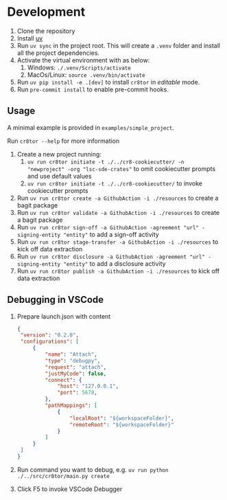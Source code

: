 # Development

1. Clone the repository
2. Install [uv](https://docs.astral.sh/uv/)
3. Run `uv sync` in the project root. This will create a `.venv` folder and install all the project dependencies.
4. Activate the virtual environment with as below:
   1. Windows: `./.venv/Scripts/activate`
   2. MacOs/Linux: `source .venv/bin/activate`
5. Run `uv pip install -e .[dev]` to install `cr8tor` in _editable_ mode.
6. Run `pre-commit install` to enable pre-commit hooks.

## Usage

A minimal example is provided in `examples/simple_project`.

Run `cr8tor --help` for more information

1. Create a new project running:
   1. `uv run cr8tor initiate -t ./../cr8-cookiecutter/ -n "newproject" -org "lsc-sde-crates"` to omit cookiecutter prompts and use default values
   2. `uv run cr8tor initiate -t ./../cr8-cookiecutter/` to invoke cookiecutter prompts
2. Run `uv run cr8tor create -a GithubAction -i ./resources` to create a bagit package
3. Run `uv run cr8tor validate -a GithubAction -i ./resources` to create a bagit package
4. Run `uv run cr8tor sign-off -a GithubAction -agreement "url" -signing-entity "entity"` to add a sign-off activity
5. Run `uv run cr8tor stage-transfer -a GithubAction -i ./resources` to kick off data extraction
6. Run `uv run cr8tor disclosure -a GithubAction -agreement "url" -signing-entity "entity"` to add a disclosure activity
7. Run `uv run cr8tor publish -a GithubAction -i ./resources` to kick off data extraction

## Debugging in VSCode

1. Prepare launch.json with content

   ```json
   {
    "version": "0.2.0",
    "configurations": [
        {
            "name": "Attach",
            "type": "debugpy",
            "request": "attach",
            "justMyCode": false,
            "connect": {
                "host": "127.0.0.1",
                "port": 5678,
            },
            "pathMappings": [
                {
                    "localRoot": "${workspaceFolder}",
                    "remoteRoot": "${workspaceFolder}"
                }
            ]
        }
    ]
   }
   ```

2. Run command you want to debug, e.g. `uv run python ./../src/cr8tor/main.py create`
3. Click F5 to invoke VSCode Debugger
